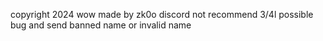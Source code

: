 
copyright 2024 wow
made by zk0o discord not recommend 3/4l possible bug and send banned name or invalid name
